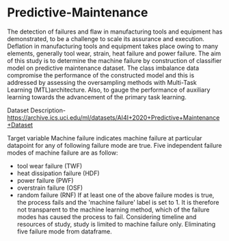 # Predictive-Maintenance

The detection of failures and flaw in manufacturing tools and equipment has demonstrated, to be a challenge to scale its assurance and execution. Deflation in manufacturing tools and equipment takes place owing to many elements, generally tool wear, strain, heat failure and power failure. The aim of this study is to determine the machine failure by construction of classifier model on predictive maintenance dataset. The class imbalance data compromise the performance of the constructed model and this is addressed by assessing the oversampling methods with Multi-Task Learning (MTL)architecture. Also, to gauge the performance of auxiliary learning towards the advancement of the primary task learning.

Dataset Description- https://archive.ics.uci.edu/ml/datasets/AI4I+2020+Predictive+Maintenance+Dataset

Target variable Machine failure indicates machine failure at particular datapoint for any of following failure mode are true. Five independent failure modes of machine failure are as follow:

- tool wear failure (TWF)
- heat dissipation failure (HDF)
- power failure (PWF)
- overstrain failure (OSF)
- random failure (RNF)
If at least one of the above failure modes is true, the process fails and the 'machine failure' label is set to 1. It is therefore not transparent to the machine learning method, which of the failure modes has caused the process to fail. Considering timeline and resources of study, study is limited to machine failure only. Eliminating five failure mode from dataframe.
